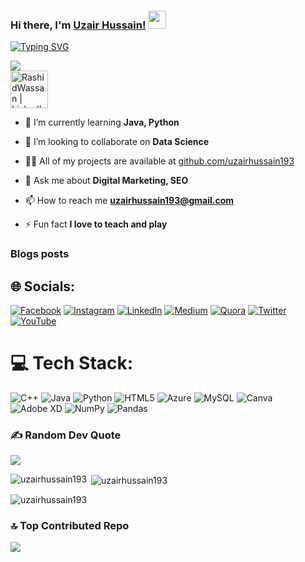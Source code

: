 ### Hi there, I'm [Uzair Hussain!](https://www.instagram.com/uzair.hussain1) <img src="https://github.com/TheDudeThatCode/TheDudeThatCode/blob/master/Assets/wave.gif" width="29px">

[![Typing SVG](https://readme-typing-svg.herokuapp.com?color=FFFFFF&lines=Software+Engineer;Digital+Marketer;Self-taught+Programmer;Always+Learning+new+techonologies)](https://git.io/typing-svg)

![](https://komarev.com/ghpvc/?username=uzairhussain193&color=blueviolet&label=Profile+Views)
<br />
<a href="https://www.linkedin.com/in/uzairhussain19/">
  <img height="60" alt="RashidWassan | LinkedIn"  src="https://user-images.githubusercontent.com/60597290/173852531-4343e250-e3cb-4bdb-b84f-50695c64aa12.png"/>
</a> 

- 🌱 I’m currently learning **Java, Python**

- 👯 I’m looking to collaborate on **Data Science**

- 👨‍💻 All of my projects are available at [github.com/uzairhussain193](github.com/uzairhussain193)

- 💬 Ask me about **Digital Marketing, SEO**

- 📫 How to reach me **uzairhussain193@gmail.com**

- ⚡ Fun fact **I love to teach and play**

### Blogs posts
<!-- BLOG-POST-LIST:START -->
<!-- BLOG-POST-LIST:END -->

## 🌐 Socials:
[![Facebook](https://img.shields.io/badge/Facebook-%231877F2.svg?logo=Facebook&logoColor=white)](https://facebook.com/uzairhussain19) [![Instagram](https://img.shields.io/badge/Instagram-%23E4405F.svg?logo=Instagram&logoColor=white)](https://instagram.com/uzair.hussain19) [![LinkedIn](https://img.shields.io/badge/LinkedIn-%230077B5.svg?logo=linkedin&logoColor=white)](https://linkedin.com/in/uzairhussain19) [![Medium](https://img.shields.io/badge/Medium-12100E?logo=medium&logoColor=white)](https://medium.com/@uzairhussain193) [![Quora](https://img.shields.io/badge/Quora-%23B92B27.svg?logo=Quora&logoColor=white)](https://quora.com/profile/Uzair-Hussain-139) [![Twitter](https://img.shields.io/badge/Twitter-%231DA1F2.svg?logo=Twitter&logoColor=white)](https://twitter.com/uzairhussain193) [![YouTube](https://img.shields.io/badge/YouTube-%23FF0000.svg?logo=YouTube&logoColor=white)](https://youtube.com/@uzair_hussain) 

# 💻 Tech Stack:
![C++](https://img.shields.io/badge/c++-%2300599C.svg?style=for-the-badge&logo=c%2B%2B&logoColor=white) ![Java](https://img.shields.io/badge/java-%23ED8B00.svg?style=for-the-badge&logo=java&logoColor=white) ![Python](https://img.shields.io/badge/python-3670A0?style=for-the-badge&logo=python&logoColor=ffdd54) ![HTML5](https://img.shields.io/badge/html5-%23E34F26.svg?style=for-the-badge&logo=html5&logoColor=white) ![Azure](https://img.shields.io/badge/azure-%230072C6.svg?style=for-the-badge&logo=azure-devops&logoColor=white) ![MySQL](https://img.shields.io/badge/mysql-%2300f.svg?style=for-the-badge&logo=mysql&logoColor=white) ![Canva](https://img.shields.io/badge/Canva-%2300C4CC.svg?style=for-the-badge&logo=Canva&logoColor=white) ![Adobe XD](https://img.shields.io/badge/Adobe%20XD-470137?style=for-the-badge&logo=Adobe%20XD&logoColor=#FF61F6) ![NumPy](https://img.shields.io/badge/numpy-%23013243.svg?style=for-the-badge&logo=numpy&logoColor=white) ![Pandas](https://img.shields.io/badge/pandas-%23150458.svg?style=for-the-badge&logo=pandas&logoColor=white)

### ✍️ Random Dev Quote
![](https://quotes-github-readme.vercel.app/api?type=horizontal&theme=radical)

<p><img align="left" src="https://github-readme-stats.vercel.app/api/top-langs?username=uzairhussain193&show_icons=true&locale=en&layout=compact" alt="uzairhussain193" /></p>

<p>&nbsp;<img align="center" src="https://github-readme-stats.vercel.app/api?username=uzairhussain193&show_icons=true&locale=en" alt="uzairhussain193" /></p>

<p><img align="center" src="https://github-readme-streak-stats.herokuapp.com/?user=uzairhussain193&" alt="uzairhussain193" /></p>


### 🔝 Top Contributed Repo
![](https://github-contributor-stats.vercel.app/api?username=uzairhussain193&limit=5&theme=dark&combine_all_yearly_contributions=true)
